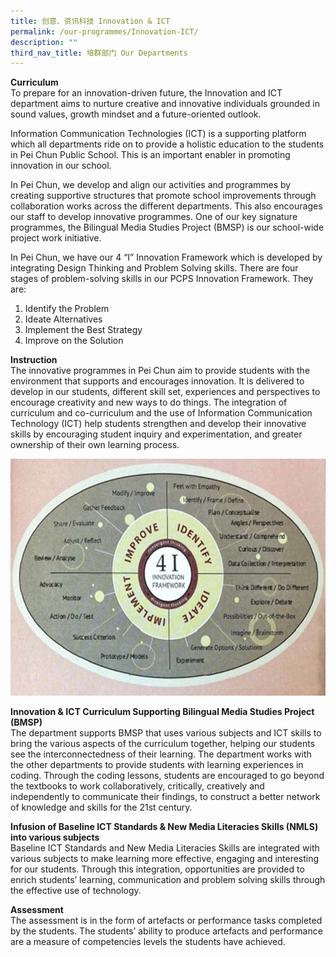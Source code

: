 ```yaml
---
title: 创意、资讯科技 Innovation & ICT
permalink: /our-programmes/Innovation-ICT/
description: ""
third_nav_title: 培群部门 Our Departments
---
```

<b>Curriculum</b><br>
To prepare for an innovation-driven future, the Innovation and ICT department aims to nurture creative and innovative individuals grounded in sound values, growth mindset and a future-oriented outlook.

Information Communication Technologies (ICT) is a supporting platform which all departments ride on to provide a holistic education to the students in Pei Chun Public School. This is an important enabler in promoting innovation in our school.

In Pei Chun, we develop and align our activities and programmes by creating supportive structures that promote school improvements through collaboration works across the different departments. This also encourages our staff to develop innovative programmes. One of our key signature programmes, the Bilingual Media Studies Project (BMSP) is our school-wide project work initiative.

In Pei Chun, we have our 4 “I” Innovation Framework which is developed by integrating Design Thinking and Problem Solving skills. There are four stages of problem-solving skills in our PCPS Innovation Framework. They are:
1.	Identify the Problem
2.	Ideate Alternatives
3.	Implement the Best Strategy
4.	Improve on the Solution

<b>Instruction</b><br>
The innovative programmes in Pei Chun aim to provide students with the environment that supports and encourages innovation. It is delivered to develop in our students, different skill set, experiences and perspectives to encourage creativity and new ways to do things. The integration of curriculum and co-curriculum and the use of Information Communication Technology (ICT) help students strengthen and develop their innovative skills by encouraging student inquiry and experimentation, and greater ownership of their own learning process.

![ICT1](/images/Our%20Programmes/ICT1.jpg)

<b>Innovation & ICT Curriculum Supporting Bilingual Media Studies Project (BMSP)</b><br>
The department supports BMSP that uses various subjects and ICT skills to bring the various aspects of the curriculum together, helping our students see the interconnectedness of their learning. The department works with the other departments to provide students with learning experiences in coding. Through the coding lessons, students are encouraged to go beyond the textbooks to work collaboratively, critically, creatively and independently to communicate their findings, to construct a better network of knowledge and skills for the 21st century.

<b>Infusion of Baseline ICT Standards & New Media Literacies Skills (NMLS) into various subjects</b><br>
Baseline ICT Standards and New Media Literacies Skills are integrated with various subjects to make learning more effective, engaging and interesting for our students. Through this integration, opportunities are provided to enrich students’ learning, communication and problem solving skills through the effective use of technology.

<b>Assessment</b><br>
The assessment is in the form of artefacts or performance tasks completed by the students. The students’ ability to produce artefacts and performance are a measure of competencies levels the students have achieved.